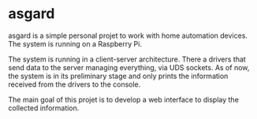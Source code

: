# asgard


asgard is a simple personal projet to work with home automation devices. The system is running on a Raspberry Pi.

The system is running in a client-server architecture. There a drivers that send data to the server managing everything, via UDS sockets. As of now, the system is in its preliminary stage and only prints the information received from the drivers to the console.

The main goal of this projet is to develop a web interface to display the collected information.
